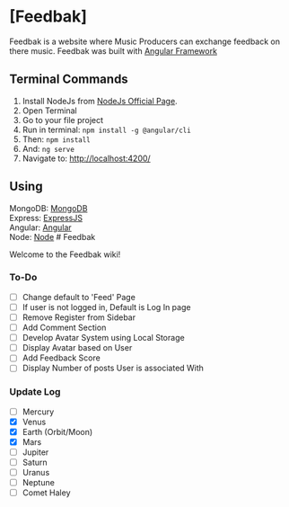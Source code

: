 # [Feedbak]

Feedbak is a website where Music Producers can exchange feedback on there music. Feedbak was built with [Angular Framework](https://angular.io/)

## Terminal Commands

1. Install NodeJs from [NodeJs Official Page](https://nodejs.org/en).
2. Open Terminal
3. Go to your file project
4. Run in terminal: ```npm install -g @angular/cli```
5. Then: ```npm install```
6. And: ```ng serve```
7. Navigate to: [http://localhost:4200/](http://localhost:4200/)


## Using

MongoDB: [MongoDB](https://www.mongodb.com/)  
Express: [ExpressJS](https://expressjs.com/)  
Angular: [Angular](https://angular.io/)  
Node: [Node](https://nodejs.org/en/)  # Feedbak

Welcome to the Feedbak wiki!

### To-Do

- [ ] Change default to 'Feed' Page
- [ ] If user is not logged in, Default is Log In page
- [ ] Remove Register from Sidebar
- [ ] Add Comment Section
- [ ] Develop Avatar System using Local Storage
- [ ] Display Avatar based on User
- [ ] Add Feedback Score
- [ ] Display Number of posts User is associated With

### Update Log

- [ ] Mercury
- [x] Venus
- [x] Earth (Orbit/Moon)
- [x] Mars
- [ ] Jupiter
- [ ] Saturn
- [ ] Uranus
- [ ] Neptune
- [ ] Comet Haley
